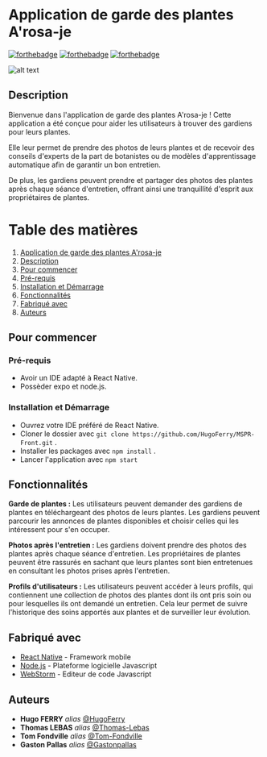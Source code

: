 # Application de garde des plantes A'rosa-je

[![forthebadge](http://forthebadge.com/images/badges/built-with-love.svg)](http://forthebadge.com) [![forthebadge](https://forthebadge.com/images/badges/made-with-javascript.svg)](https://forthebadge.com) [![forthebadge](https://forthebadge.com/images/badges/powered-by-water.svg)](https://forthebadge.com)

![alt text](https://i.ytimg.com/vi/WlDzTh4WXek/maxresdefault.jpg)

## Description

Bienvenue dans l'application de garde des plantes A'rosa-je ! Cette application a été conçue pour aider les utilisateurs à trouver des gardiens pour leurs plantes. 

Elle leur permet de prendre des photos de leurs plantes et de recevoir des conseils d'experts de la part de botanistes ou de modèles d'apprentissage automatique afin de garantir un bon entretien. 

De plus, les gardiens peuvent prendre et partager des photos des plantes après chaque séance d'entretien, offrant ainsi une tranquillité d'esprit aux propriétaires de plantes.

# Table des matières

1. [Application de garde des plantes A'rosa-je](#application-de-garde-des-plantes-a'rosa-je)
2. [Description](#description)
3. [Pour commencer](#pour-commencer)
4. [Pré-requis](#pré-requis)
5. [Installation et Démarrage](#installation-et-dmarrage)
6. [Fonctionnalités](#fonctionnalités)
7. [Fabriqué avec](#fabriqué-avec)
8. [Auteurs](#auteurs)

## Pour commencer

### Pré-requis

- Avoir un IDE adapté à React Native.
- Possèder expo et node.js.

### Installation et Démarrage

- Ouvrez votre IDE préféré de React Native.
- Cloner le dossier avec ``git clone https://github.com/HugoFerry/MSPR-Front.git`` .
- Installer les packages avec ``npm install`` .
- Lancer l'application avec ``npm start``

## Fonctionnalités

**Garde de plantes :** Les utilisateurs peuvent demander des gardiens de plantes en téléchargeant des photos de leurs plantes. Les gardiens peuvent parcourir les annonces de plantes disponibles et choisir celles qui les intéressent pour s'en occuper.

**Photos après l'entretien :** Les gardiens doivent prendre des photos des plantes après chaque séance d'entretien. 
Les propriétaires de plantes peuvent être rassurés en sachant que leurs plantes sont bien entretenues en consultant les photos prises après l'entretien.

**Profils d'utilisateurs :** Les utilisateurs peuvent accéder à leurs profils, qui contiennent une collection de photos des plantes dont ils ont pris soin ou pour lesquelles ils ont demandé un entretien. Cela leur permet de suivre l'historique des soins apportés aux plantes et de surveiller leur évolution.

## Fabriqué avec

* [React Native](https://reactnative.dev/) - Framework mobile
* [Node.js](https://nodejs.org/en) - Plateforme logicielle Javascript
* [WebStorm](https://www.jetbrains.com/fr-fr/webstorm/) - Editeur de code Javascript

## Auteurs

* **Hugo FERRY** _alias_ [@HugoFerry](https://github.com/HugoFerry)
* **Thomas LEBAS** _alias_ [@Thomas-Lebas](https://github.com/Thomas-Lebas)
* **Tom Fondville** _alias_ [@Tom-Fondville](https://github.com/Tom-Fondville)
* **Gaston Pallas** _alias_ [@Gastonpallas](https://github.com/Gastonpallas)

